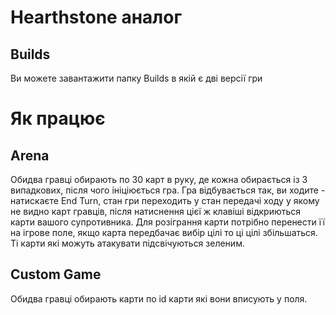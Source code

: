 # Hearthstone аналог

## Builds

Ви можете завантажити папку Builds в якій є дві версії гри

# Як працює

## Arena

Обидва гравці обирають по 30 карт в руку, де кожна обирається із 3 випадкових, після чого ініціюється гра. Гра відбувається так, ви ходите - натискаєте End Turn, стан гри переходить у стан передачі ходу у якому не видно карт гравців, після натиснення цієї ж клавіші відкриються карти вашого супротивника. Для розіграння карти потрібно перенести її на ігрове поле, якщо карта передбачає вибір цілі то ці цілі збільшаться. Ті карти які можуть атакувати підсвічуються зеленим.

## Custom Game

Обидва гравці обирають карти по id карти які вони вписують у поля. 
